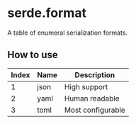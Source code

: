 # serde.format

A table of enumeral serialization formats.

## How to use

| Index | Name | Description |
| - | - | - |
| 1 | json | High support |
| 2 | yaml | Human readable |
| 3 | toml | Most configurable |

